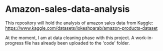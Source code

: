 # Amazon-sales-data-analysis
This repository will hold the analysis of amazon sales data from Kaggle: https://www.kaggle.com/datasets/lokeshparab/amazon-products-dataset

At the moment, I am at data cleaning phase with this project. A work-in-progress file has already been uploaded to the 'code' folder.
